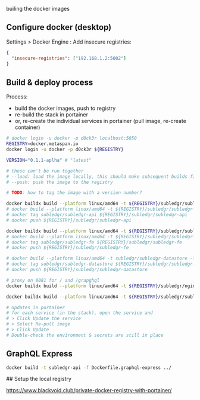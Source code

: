

builing the docker images

## Configure docker (desktop)

Settings > Docker Engine : Add insecure registries:
```json
{
  "insecure-registries": ["192.168.1.2:5002"]
}
```

## Build & deploy process

Process:
- build the docker images, push to registry
- re-build the stack in portainer
- or, re-create the individual services in portainer (pull image, re-create container)


```bash
# docker login -u docker -p d0ck3r localhost:5050
REGISTRY=docker.metaspan.io
docker login -u docker -p d0ck3r ${REGISTRY}

VERSION="0.1.1-aplha" # "latest"

# these can't be run together
# --load: load the image locally, this should make subsequent builds faster
# --push: push the image to the registry

# TODO: how to tag the image with a version number?

docker buildx build --platform linux/amd64 -t ${REGISTRY}/subledgr/subledgr-api:${VERSION} -f Dockerfile.api --push ../.
# docker build --platform linux/amd64 -t ${REGISTRY}/subledgr/subledgr-api:latest -f Dockerfile.api --push ../.
# docker tag subledgr/subledgr-api ${REGISTRY}/subledgr/subledgr-api
# docker push ${REGISTRY}/subledgr/subledgr-api

docker buildx build --platform linux/amd64 -t ${REGISTRY}/subledgr/subledgr-fe:${VERSION} -f Dockerfile.frontend --push ../.
# docker build --platform linux/amd64 -t ${REGISTRY}/subledgr/subledgr-fe:latest -f Dockerfile.frontend --push ../.
# docker tag subledgr/subledgr-fe ${REGISTRY}/subledgr/subledgr-fe
# docker push ${REGISTRY}/subledgr/subledgr-fe

# docker build --platform linux/amd64 -t subledgr/subledgr-datastore -f Dockerfile.postgres ../.
# docker tag subledgr/subledgr-datastore ${REGISTRY}/subledgr/subledgr-datastore
# docker push ${REGISTRY}/subledgr/subledgr-datastore

# proxy on 8081 for / and /grapghql
docker buildx build --platform linux/amd64 -t ${REGISTRY}/subledgr/nginx:${VERSION} -f Dockerfile.nginx --push ../.

docker buildx build --platform linux/amd64 -t ${REGISTRY}/subledgr/subledgr-workers:${VERSION} -f Dockerfile.workers --push ../.

# Updates in portainer
# for each service (in the stack), open the service and 
# > Click Update the service
# > Select Re-pull image
# > Click Update
# Double-check the environment & secrets are still in place

```

## GraphQL Express
```bash
docker build -t subledgr-api -f Dockerfile.graphql-express ../
```

## Setup the local registry

https://www.blackvoid.club/private-docker-registry-with-portainer/

